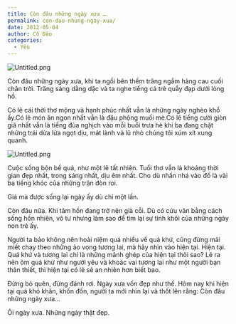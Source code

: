 ```yaml
---
title: Còn đâu những ngày xưa …
permalink: con-dau-nhung-ngay-xua/
date: 2012-05-04
author: Cô Đào
categories:
  - Yêu
---
```


![Untitled.png](/images/f0a3833b-d102-4eac-b983-efe4e9df0084/Untitled.png)

Còn đâu những ngày xưa, khi ta ngồi bên thềm trăng ngắm hàng cau cuối chân trời. Trăng sáng dằng dặc và ta nghe tiếng cá trê quẫy đạp dưới lòng hồ.

Có lẽ cái thời thơ mộng và hạnh phúc nhất vẫn là những ngày nghèo khổ ấy.Có lẽ món ăn ngon nhất vẫn là đậu phộng muối mè.Có lẽ tiếng cười giòn giã nhất vẫn là tiếng đùa nghịch vào mỗi buổi trưa hè khi ba đang chặt những trái dừa lửa ngọt dịu, mát lành và lũ nhỏ chúng tôi xúm xít xung quanh.

![Untitled.png](/images/f0a3833b-d102-4eac-b983-efe4e9df0084/Untitled_1.png)

Cuộc sống bộn bề quá, như một lẽ tất nhiên. Tuổi thơ vẫn là khoảng thời gian đẹp nhất, trong sáng nhất, dịu êm nhất. Cho dù nhấn nhá vào đố là vài ba tiếng khóc của những trận đòn roi.

Giá mà được sống lại ngày ấy dù chỉ một lần.

Còn đâu nữa. Khi tâm hồn đang trở nên già cỗi. Dù có cứu vãn bằng cách sống hồn nhiên, vô tư nhưng làm sao để tìm lại sự tinh khôi của những ngày non trẻ ấy.

Người ta bảo không nên hoài niệm quá nhiều về quá khứ, cũng đừng mải miết chạy theo những ảo vọng tương lai, mà hãy nhìn vào hiện tại. Hiện tại. Quá khứ và tương lai chỉ là những mảnh ghép của hiện tại thôi sao? Lẽ ra nên ôm quá khứ như người yêu và khoác vai tương lai như một người bạn thân thiết, thì hiện tại có lẽ sẽ an nhiên hơn biết bao.

Đừng bỏ quên, đừng đánh rơi. Ngày xưa vốn đẹp như thế. Hôm nay khi hiện tại quá khó khăn, khốn đốn, người ta mới nhìn lại và thốt lên rằng: Còn đâu những ngày xưa...

Ôi ngày xưa. Những ngày thật đẹp.
